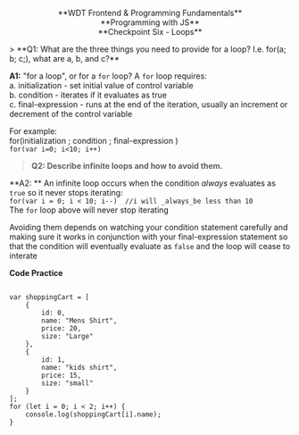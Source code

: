 <p style="text-align: center">**WDT Frontend & Programming Fundamentals**<br>
**Programming with JS**<br>
**Checkpoint Six - Loops**</p>
> **Q1:  What are the three things you need to provide for a loop? I.e. for(a; b; c;), what are a, b, and c?**

**A1:** "for a loop", or for a `for` loop? A `for` loop requires: <br>
a. initialization - set initial value of control variable<br>
b. condition - iterates if it evaluates as true<br>
c. final-expression - runs at the end of the iteration, usually an increment or decrement of the control variable

For example: <br>
for(initialization ; condition ; final-expression )<br>
`for(var i=0; i<10; i++)`

> **Q2: Describe infinite loops and how to avoid them.**

**A2: ** An infinite loop occurs when the condition _always_ evaluates as `true` so it never stops iterating:<br>
`for(var i = 0; i < 10; i--)  //i will _always_be less than 10`<br>
The `for` loop above will never stop iterating

Avoiding them depends on watching your condition statement carefully and making sure it works in conjunction with your final-expression statement so that the condition will eventually evaluate as `false` and the loop will cease to interate

**Code Practice**
```

var shoppingCart = [
	{
		id: 0,
		name: "Mens Shirt",
		price: 20,
		size: "Large"
	},
	{
		id: 1,
		name: "kids shirt",
		price: 15,
		size: "small"
	}
];
for (let i = 0; i < 2; i++) {
	console.log(shoppingCart[i].name);
}

```
